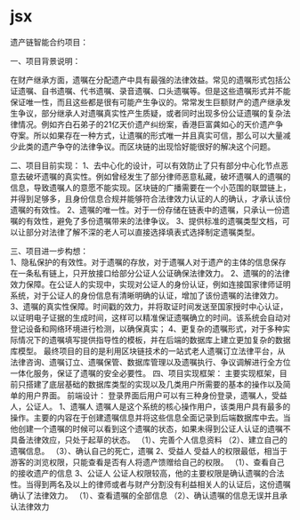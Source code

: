 # jsx
遗产链智能合约项目：

一、项目背景说明：
   
   在财产继承方面，遗嘱在分配遗产中具有最强的法律效益。常见的遗嘱形式包括公证遗嘱、自书遗嘱、代书遗嘱、录音遗嘱、口头遗嘱等。但是这些遗嘱形式并不能保证唯一性，而且这些都是很有可能产生争议的。常常发生巨额财产的遗产继承发生争议，部分继承人对遗嘱真实性产生质疑，或者同时出现多份公证遗嘱的复杂法律情况。例如齐白石弟子的21亿天价遗产纠纷案，香港巨富龚如心的天价遗产争夺案。所以如果存在一种方式，让遗嘱的形式唯一并且真实可信，那么可以大量减少此类的遗产争夺的法律争议。而区块链的出现恰好能很好的解决这个问题。

二、项目目前实现： 
    1、去中心化的设计，可以有效防止了只有部分中心化节点恶意去破坏遗嘱的真实性。例如曾经发生了部分律师恶意私藏，破坏遗嘱人的遗嘱的信息，导致遗嘱人的意愿不能实现。区块链的广播需要在一个小范围的联盟链上，并得到足够多，且身份信息合规并能够符合法律效力认证的人的确认，才承认该份遗嘱的有效性。
    2、遗嘱的唯一性。对于一份存储在链表中的遗嘱，只承认一份遗嘱的有效性，避免了多份遗嘱带来的法律争议。
    3、提供标准的遗嘱类型文档，可以让部分对法律了解不深的老人可以直接选择填表式选择制定遗嘱类型。
    
三、项目进一步构想：   
    1、隐私保护的有效性。对于遗嘱的存放，对于遗嘱人对于遗产的主体的信息保存在一条私有链上，只开放接口给部分公证人公证确保法律效力。
    2、遗嘱的的法律效力保障。在公证人的实现中，实现对公证人的身份认证，例如连接国家律师证明系统，对于公证人的身份信息有清晰明确的认证，增加了该份遗嘱的法律效力。
    3、遗嘱的真实性保障。时间戳的效力，并将取证时间发送至国家授时中心认证，以证明电子证据的生成时间，这样可以精准保证遗嘱确立的时间。该系统会自动对登记设备和网络环境进行检测，以确保真实；
    4、更复杂的遗嘱形式，对于多种实际情况下的遗嘱填写提供指导性的模板，并在后端的数据库上建立更加复杂的数据库模型。
    最终项目的目的是利用区块链技术的一站式老人遗嘱订立法律平台，从法律咨询、遗嘱订立、遗嘱保管、数据库管理以及遗嘱执行、争议调解进行全方位一体化服务，保证了遗嘱的安全必要性。
四、项目实现框架：
   主要实现框架，目前只搭建了底层基础的数据库类型的实现以及几类用户所需要的基本的操作以及简单的用户界面。
   前端设计：
   登录界面后用户可以有三种身份登录，遗嘱人，受益人，公证人。
   1、遗嘱人
   遗嘱人是这个系统的核心操作用户，该类用户具有最多的操作。主要的内容在于创建遗嘱信息并将这些信息全面记录到后端数据库中去。当他创建一个遗嘱的时候可以看到这个遗嘱的状态，如果未得到公证人认证的遗嘱不具备法律效应，只处于起草的状态。
   （1）、完善个人信息资料
   （2）、建立自己的遗嘱信息。
   （3）、确认自己的死亡，遗嘱
   2、受益人
   受益人的权限最低，相当于游客的浏览权限，只能查看是否有人将遗产馈赠给自己的权限。
   （1）、查看自己的接收遗产的信息
   3、公证人
   公证人权限较高，他的主要权限是确认遗嘱的合法性。当得到两名及以上的律师或者与财产分割没有利益相关人的认证后，这份遗嘱确认了法律效力。
   （1）、查看遗嘱的全部信息
   （2）、确认遗嘱的信息无误并且承认法律效力















